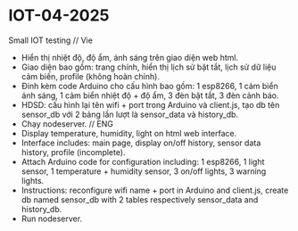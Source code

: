 # IOT-04-2025
Small IOT testing
// Vie
- Hiển thị nhiệt độ, độ ẩm, ánh sáng trên giao diện web html.
- Giao diện bao gồm: trang chính, hiển thị lịch sử bật tắt, lịch sử dữ liệu cảm biến, profile (không hoàn chỉnh).
- Đính kèm code Arduino cho cấu hình bao gồm: 1 esp8266, 1 cảm biển ánh sáng, 1 cảm biển nhiệt độ + độ ẩm, 3 đèn bật tắt, 3 đèn cảnh báo.
- HDSD: cấu hình lại tên wifi + port trong Arduino và client.js, tạo db tên sensor_db với 2 bảng lần lượt là sensor_data và history_db.
- Chạy nodeserver.
// ENG
- Display temperature, humidity, light on html web interface.
- Interface includes: main page, display on/off history, sensor data history, profile (incomplete).
- Attach Arduino code for configuration including: 1 esp8266, 1 light sensor, 1 temperature + humidity sensor, 3 on/off lights, 3 warning lights.
- Instructions: reconfigure wifi name + port in Arduino and client.js, create db named sensor_db with 2 tables respectively sensor_data and history_db.
- Run nodeserver.
